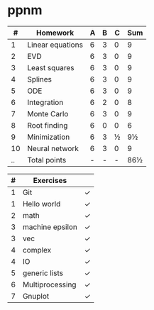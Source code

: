 # ppnm
| #  | Homework          | A | B | C | Sum |
| -- | ----------------- | - | - | - | --- |
| 1  | Linear equations  | 6 | 3 | 0 |  9  |
| 2  | EVD               | 6 | 3 | 0 |  9  |
| 3  | Least squares     | 6 | 3 | 0 |  9  |
| 4  | Splines           | 6 | 3 | 0 |  9  |
| 5  | ODE               | 6 | 3 | 0 |  9  |
| 6  | Integration       | 6 | 2 | 0 |  8  |
| 7  | Monte Carlo       | 6 | 3 | 0 |  9  |
| 8  | Root finding      | 6 | 0 | 0 |  6  |
| 9  | Minimization      | 6 | 3 | ½ | 9½  |
| 10 | Neural network    | 6 | 3 | 0 |  9  |
| .. | Total points      | - | - | - | 86½ |

| # | Exercises       |   |
| - | --------------- | - |
| 1 | Git             | ✓ |
| 1 | Hello world     | ✓ |
| 2 | math            | ✓ |
| 3 | machine epsilon | ✓ |
| 3 | vec             | ✓ |
| 4 | complex         | ✓ |
| 4 | IO              | ✓ |
| 5 | generic lists   | ✓ |
| 6 | Multiprocessing | ✓ |
| 7 | Gnuplot         | ✓ |
